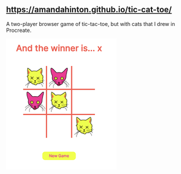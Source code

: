 
## https://amandahinton.github.io/tic-cat-toe/

A two-player browser game of tic-tac-toe, but with cats that I drew in Procreate.


![alt text](./ticcattoe.png)
